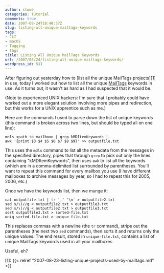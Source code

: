 ```yaml
---
author: slowe
categories: Tutorial
comments: true
date: 2007-08-24T18:48:57Z
slug: listing-all-unique-mailtags-keywords
tags:
- CLI
- macOS
- Tagging
- Tags
title: Listing All Unique MailTags Keywords
url: /2007/08/24/listing-all-unique-mailtags-keywords/
wordpress_id: 511
---
```


After figuring out yesterday how to [list all the unique MailTags projects][1] in use, today I worked out how to list all the unique [MailTags](http://www.indev.ca/MailTags.html) keywords in use. As it turns out, it wasn't as hard as I had suspected that it would be.

(Note to experienced UNIX hackers: I'm sure that I probably could have worked out a more elegant solution involving more pipes and redirection, but this works for a UNIX apprentice such as me.)

Here are the commands I used to parse down the list of unique keywords (this command is broken across two lines, but should be typed all on one line):

	mdls <path to mailbox> | grep kMDItemKeywords |
	awk '{print $3 $4 $5 $6 $7 $8 $9}' >> outputfile.txt

This uses the `mdls` command to list all the metadata from the messages in the specified directory, pipes that through `grep` to pick out only the lines containing "kMDItemKeywords", then uses `awk` to list all the keywords (which are in a comma-delimited list surrounded by parentheses. You'll want to repeat this command for every mailbox you use (I have different mailboxes to archive messages by year, so I had to repeat this for 2005, 2006, etc.)

Once we have the keywords list, then we munge it:

	cat outputfile.txt | tr ',' '\n' > outputfile2.txt  
	sed s/\(//g < outputfile2.txt > outputfile3.txt  
	sed s/\)//g < outputfile2.txt > outputfile3.txt  
	sort outputfile3.txt > sorted-file.txt  
	uniq sorted-file.txt > unique-file.txt

This replaces commas with a newline (the `tr` command), strips out the parentheses (the next two `sed` commands), then sorts it and returns only the unique values. The end result, stored in `unique-file.txt`, contains a list of unique MailTags keywords used in all your mailboxes.

Useful, eh?

[1]: {{< relref "2007-08-23-listing-unique-projects-used-by-mailtags.md" >}}
